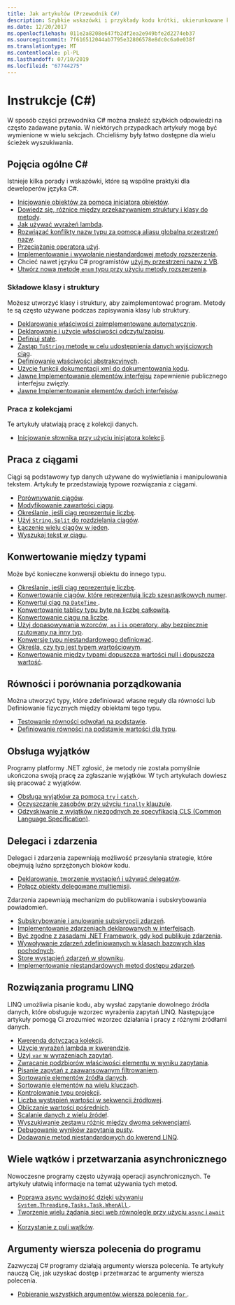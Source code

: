 ```yaml
---
title: Jak artykułów (Przewodnik C#)
description: Szybkie wskazówki i przykłady kodu krótki, ukierunkowane kolekcję
ms.date: 12/20/2017
ms.openlocfilehash: 011e2a8208e647fb2df2ea2e949bfe2d2274eb37
ms.sourcegitcommit: 7f616512044ab7795e32806578e8dc0c6a0e038f
ms.translationtype: MT
ms.contentlocale: pl-PL
ms.lasthandoff: 07/10/2019
ms.locfileid: "67744275"
---
```

# <a name="how-to-c"></a>Instrukcje (C#)

W sposób części przewodnika C# można znaleźć szybkich odpowiedzi na często zadawane pytania. W niektórych przypadkach artykuły mogą być wymienione w wielu sekcjach. Chcieliśmy były łatwo dostępne dla wielu ścieżek wyszukiwania. 

## <a name="general-c-concepts"></a>Pojęcia ogólne C#

Istnieje kilka porady i wskazówki, które są wspólne praktyki dla deweloperów języka C#.

- [Inicjowanie obiektów za pomocą inicjatora obiektów](../programming-guide/classes-and-structs/how-to-initialize-objects-by-using-an-object-initializer.md).
- [Dowiedz się, różnice między przekazywaniem struktury i klasy do metody](../programming-guide/classes-and-structs/how-to-know-the-difference-passing-a-struct-and-passing-a-class-to-a-method.md).
- [Jak używać wyrażeń lambda](../programming-guide/statements-expressions-operators/how-to-use-lambda-expressions-outside-linq.md).
- [Rozwiązać konflikty nazw typu za pomocą aliasu globalna przestrzeń nazw](../programming-guide/namespaces/how-to-use-the-global-namespace-alias.md).
- [Przeciążanie operatora użyj](../language-reference/operators/operator-overloading.md).
- [Implementowanie i wywołanie niestandardowej metody rozszerzenia](../programming-guide/classes-and-structs/how-to-implement-and-call-a-custom-extension-method.md).
- Chcieć nawet języku C# programistów [użyj `My` przestrzeni nazw z VB](../programming-guide/namespaces/how-to-use-the-my-namespace.md).
- [Utwórz nową metodę `enum` typu przy użyciu metody rozszerzenia](../programming-guide/classes-and-structs/how-to-create-a-new-method-for-an-enumeration.md).

### <a name="class-and-struct-members"></a>Składowe klasy i struktury

Możesz utworzyć klasy i struktury, aby zaimplementować program. Metody te są często używane podczas zapisywania klasy lub struktury.

- [Deklarowanie właściwości zaimplementowane automatycznie](../programming-guide/classes-and-structs/how-to-implement-a-lightweight-class-with-auto-implemented-properties.md).
- [Deklarowanie i użycie właściwości odczytu/zapisu](../programming-guide/classes-and-structs/how-to-declare-and-use-read-write-properties.md).
- [Definiuj stałe](../programming-guide/classes-and-structs/how-to-define-constants.md).
- [Zastąp `ToString` metodę w celu udostępnienia danych wyjściowych ciąg](../programming-guide/classes-and-structs/how-to-override-the-tostring-method.md).
- [Definiowanie właściwości abstrakcyjnych](../programming-guide/classes-and-structs/how-to-define-abstract-properties.md).
- [Użycie funkcji dokumentacji xml do dokumentowania kodu](../programming-guide/xmldoc/how-to-use-the-xml-documentation-features.md).
- [Jawne Implementowanie elementów interfejsu](../programming-guide/interfaces/how-to-explicitly-implement-interface-members.md) zapewnienie publicznego interfejsu zwięzły.
- [Jawne Implementowanie elementów dwóch interfejsów](../programming-guide/interfaces/how-to-explicitly-implement-members-of-two-interfaces.md).

### <a name="working-with-collections"></a>Praca z kolekcjami

Te artykuły ułatwiają pracę z kolekcji danych.

- [Inicjowanie słownika przy użyciu inicjatora kolekcji](../programming-guide/classes-and-structs/how-to-initialize-a-dictionary-with-a-collection-initializer.md).

## <a name="working-with-strings"></a>Praca z ciągami

Ciągi są podstawowy typ danych używane do wyświetlania i manipulowania tekstem. Artykuły te przedstawiają typowe rozwiązania z ciągami.

- [Porównywanie ciągów](compare-strings.md).
- [Modyfikowanie zawartości ciągu](modify-string-contents.md).
- [Określanie, jeśli ciąg reprezentuje liczbę](../programming-guide/strings/how-to-determine-whether-a-string-represents-a-numeric-value.md).
- [Użyj `String.Split` do rozdzielania ciągów](parse-strings-using-split.md).
- [Łączenie wielu ciągów w jeden](concatenate-multiple-strings.md).
- [Wyszukaj tekst w ciągu](search-strings.md).

## <a name="convert-between-types"></a>Konwertowanie między typami

Może być konieczne konwersji obiektu do innego typu.

- [Określanie, jeśli ciąg reprezentuje liczbę](../programming-guide/strings/how-to-determine-whether-a-string-represents-a-numeric-value.md).
- [Konwertowanie ciągów, które reprezentują liczb szesnastkowych numer](../programming-guide/types/how-to-convert-between-hexadecimal-strings-and-numeric-types.md).
- [Konwertuj ciąg na `DateTime` ](../../standard/base-types/parsing-datetime.md).
- [Konwertowanie tablicy typu byte na liczbę całkowitą](../programming-guide/types/how-to-convert-a-byte-array-to-an-int.md).
- [Konwertowanie ciągu na liczbę](../programming-guide/types/how-to-convert-a-string-to-a-number.md).
- [Użyj dopasowywania wzorców, `as` i `is` operatory, aby bezpiecznie rzutowany na inny typ](../how-to/safely-cast-using-pattern-matching-is-and-as-operators.md).
- [Konwersje typu niestandardowego definiować](../language-reference/operators/user-defined-conversion-operators.md).
- [Określa, czy typ jest typem wartościowym](../programming-guide/nullable-types/how-to-identify-a-nullable-type.md).
- [Konwertowanie między typami dopuszcza wartości null i dopuszcza wartość](../programming-guide/nullable-types/using-nullable-types.md#conversion-from-a-nullable-type-to-an-underlying-type).

## <a name="equality-and-ordering-comparisons"></a>Równości i porównania porządkowania

Można utworzyć typy, które zdefiniować własne reguły dla równości lub Definiowanie fizycznych między obiektami tego typu.

- [Testowanie równości odwołań na podstawie](../programming-guide/statements-expressions-operators/how-to-test-for-reference-equality-identity.md).
- [Definiowanie równości na podstawie wartości dla typu](../programming-guide/statements-expressions-operators/how-to-define-value-equality-for-a-type.md).

## <a name="exception-handling"></a>Obsługa wyjątków

Programy platformy .NET zgłosić, że metody nie została pomyślnie ukończona swoją pracę za zgłaszanie wyjątków. W tych artykułach dowiesz się pracować z wyjątków.

- [Obsługa wyjątków za pomocą `try` i `catch` ](../programming-guide/exceptions/how-to-handle-an-exception-using-try-catch.md).
- [Oczyszczanie zasobów przy użyciu `finally` klauzule](../programming-guide/exceptions/how-to-execute-cleanup-code-using-finally.md).
- [Odzyskiwanie z wyjątków niezgodnych ze specyfikacją CLS (Common Language Specification)](../programming-guide/exceptions/how-to-catch-a-non-cls-exception.md).

## <a name="delegates-and-events"></a>Delegaci i zdarzenia

Delegaci i zdarzenia zapewniają możliwość przesyłania strategie, które obejmują luźno sprzężonych bloków kodu.

- [Deklarowanie, tworzenie wystąpień i używać delegatów](../programming-guide/delegates/how-to-declare-instantiate-and-use-a-delegate.md).
- [Połącz obiekty delegowane multiemisji](../programming-guide/delegates/how-to-combine-delegates-multicast-delegates.md).

Zdarzenia zapewniają mechanizm do publikowania i subskrybowania powiadomień.

- [Subskrybowanie i anulowanie subskrypcji zdarzeń](../programming-guide/events/how-to-subscribe-to-and-unsubscribe-from-events.md).
- [Implementowanie zdarzeniach deklarowanych w interfejsach](../programming-guide/events/how-to-implement-interface-events.md).
- [Być zgodne z zasadami .NET Framework, gdy kod publikuje zdarzenia](../programming-guide/events/how-to-publish-events-that-conform-to-net-framework-guidelines.md).
- [Wywoływanie zdarzeń zdefiniowanych w klasach bazowych klas pochodnych](../programming-guide/events/how-to-raise-base-class-events-in-derived-classes.md).
- [Store wystąpień zdarzeń w słowniku](../programming-guide/events/how-to-use-a-dictionary-to-store-event-instances.md).
- [Implementowanie niestandardowych metod dostępu zdarzeń](../programming-guide/events/how-to-implement-custom-event-accessors.md).

## <a name="linq-practices"></a>Rozwiązania programu LINQ

LINQ umożliwia pisanie kodu, aby wysłać zapytanie dowolnego źródła danych, które obsługuje wzorzec wyrażenia zapytań LINQ. Następujące artykuły pomogą Ci zrozumieć wzorzec działania i pracy z różnymi źródłami danych.

- [Kwerenda dotycząca kolekcji](../programming-guide/concepts/linq/how-to-query-an-arraylist-with-linq.md).
- [Użycie wyrażeń lambda w kwerendzie](../programming-guide/statements-expressions-operators/how-to-use-lambda-expressions-in-a-query.md).
- [Użyj `var` w wyrażeniach zapytań](../programming-guide/classes-and-structs/how-to-use-implicitly-typed-local-variables-and-arrays-in-a-query-expression.md).
- [Zwracanie podzbiorów właściwości elementu w wyniku zapytania](../programming-guide/classes-and-structs/how-to-return-subsets-of-element-properties-in-a-query.md).
- [Pisanie zapytań z zaawansowanym filtrowaniem](../programming-guide/concepts/linq/how-to-write-queries-with-complex-filtering.md).
- [Sortowanie elementów źródła danych](../programming-guide/concepts/linq/how-to-sort-elements.md).
- [Sortowanie elementów na wielu kluczach](../programming-guide/concepts/linq/how-to-sort-elements-on-multiple-keys.md).
- [Kontrolowanie typu projekcji](../programming-guide/concepts/linq/how-to-control-the-type-of-a-projection.md).
- [Liczba wystąpień wartości w sekwencji źródłowej](../programming-guide/concepts/linq/how-to-count-occurrences-of-a-word-in-a-string-linq.md).
- [Obliczanie wartości pośrednich](../programming-guide/concepts/linq/how-to-calculate-intermediate-values.md).
- [Scalanie danych z wielu źródeł](../programming-guide/concepts/linq/how-to-populate-object-collections-from-multiple-sources-linq.md).
- [Wyszukiwanie zestawu różnic między dwoma sekwencjami](../programming-guide/concepts/linq/how-to-find-the-set-difference-between-two-lists-linq.md).
- [Debugowanie wyników zapytania pusty](../programming-guide/concepts/linq/how-to-debug-empty-query-results-sets.md).
- [Dodawanie metod niestandardowych do kwerend LINQ](../programming-guide/concepts/linq/how-to-add-custom-methods-for-linq-queries.md).

## <a name="multiple-threads-and-async-processing"></a>Wiele wątków i przetwarzania asynchronicznego

Nowoczesne programy często używają operacji asynchronicznych. Te artykuły ułatwią informacje na temat używania tych metod.

- [Poprawa async wydajność dzięki używaniu `System.Threading.Tasks.Task.WhenAll` ](../programming-guide/concepts/async/how-to-extend-the-async-walkthrough-by-using-task-whenall.md).
- [Tworzenie wielu żądania sieci web równolegle przy użyciu `async` i `await` ](../programming-guide/concepts/async/how-to-make-multiple-web-requests-in-parallel-by-using-async-and-await.md).
- [Korzystanie z puli wątków](../../standard/threading/the-managed-thread-pool.md#using-the-thread-pool).

## <a name="command-line-args-to-your-program"></a>Argumenty wiersza polecenia do programu

Zazwyczaj C# programy działają argumenty wiersza polecenia. Te artykuły nauczą Cię, jak uzyskać dostęp i przetwarzać te argumenty wiersza polecenia.

- [Pobieranie wszystkich argumentów wiersza polecenia `for` ](../programming-guide/main-and-command-args/how-to-display-command-line-arguments.md).
